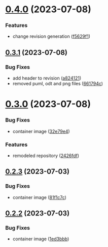 # [0.4.0](https://github.com/Wivik/doc-as-code-example/compare/v0.3.1...v0.4.0) (2023-07-08)


### Features

* change revision generation ([f5629f1](https://github.com/Wivik/doc-as-code-example/commit/f5629f1fa30ee349757764f156e8a770aca11ab3))



## [0.3.1](https://github.com/Wivik/doc-as-code-example/compare/v0.3.0...v0.3.1) (2023-07-08)


### Bug Fixes

* add header to revision ([a824121](https://github.com/Wivik/doc-as-code-example/commit/a824121c989b09778140539b1449195177127986))
* removed puml, odt and png files ([661794c](https://github.com/Wivik/doc-as-code-example/commit/661794c108d78c4a9c0f38e4cd43e99513a6aa4f))



# [0.3.0](https://github.com/Wivik/doc-as-code-example/compare/v0.2.3...v0.3.0) (2023-07-08)


### Bug Fixes

* container image ([32e79e4](https://github.com/Wivik/doc-as-code-example/commit/32e79e4b50272096129d5a3bbfb9538386c3acfe))


### Features

* remodeled repository ([2426fdf](https://github.com/Wivik/doc-as-code-example/commit/2426fdf0d5e7d2358feae2a1b54cac6976daf193))



## [0.2.3](https://github.com/Wivik/doc-as-code-example/compare/v0.2.2...v0.2.3) (2023-07-03)


### Bug Fixes

* container image ([81f1c7c](https://github.com/Wivik/doc-as-code-example/commit/81f1c7cbc7e42c347ea6d628104d48d8e00ae7ef))



## [0.2.2](https://github.com/Wivik/doc-as-code-example/compare/v0.2.1...v0.2.2) (2023-07-03)


### Bug Fixes

* container image ([1ed3bbb](https://github.com/Wivik/doc-as-code-example/commit/1ed3bbb45974a250125de5ade2d92b1336a703cf))



